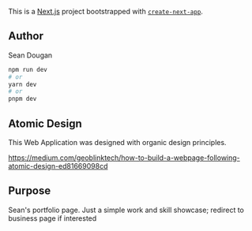 This is a [Next.js](https://nextjs.org/) project bootstrapped with [`create-next-app`](https://github.com/vercel/next.js/tree/canary/packages/create-next-app).

## Author

Sean Dougan

```bash
npm run dev
# or
yarn dev
# or
pnpm dev
```


## Atomic Design

This Web Application was designed with organic design principles.

https://medium.com/geoblinktech/how-to-build-a-webpage-following-atomic-design-ed81669098cd

## Purpose

Sean's portfolio page. Just a simple work and skill showcase; redirect to business page if interested



